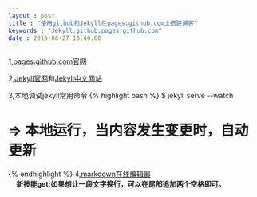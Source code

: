 ```yaml
---
layout : post
title : "使用github和Jekyll在pages.github.com上搭建博客"
keywords : "Jekyll,github,pages.github.com"
date : 2015-08-27 18:40:00
---
```

1,[pages.github.com官网](https://pages.github.com/)

2,[Jekyll官网](http://jekyllrb.com/)和[Jekyll中文网站](http://jekyll.bootcss.com/)

3,本地调试jekyll常用命令
{% highlight bash %}
$ jekyll serve --watch
# => 本地运行，当内容发生变更时，自动更新
{% endhighlight %}
4,[markdown在线编辑器](https://www.zybuluo.com/mdeditor)  
&nbsp;&nbsp;&nbsp;&nbsp;**新技能get:如果想让一段文字换行，可以在尾部追加两个空格即可。**  





